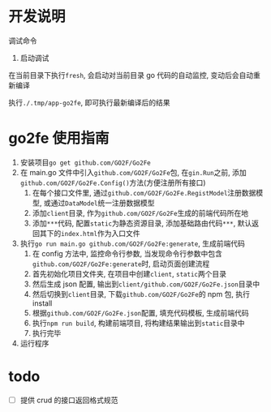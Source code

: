 # 开发说明

调试命令

1.  启动调试

在当前目录下执行`fresh`, 会启动对当前目录 go 代码的自动监控, 变动后会自动重新编译

执行`./.tmp/app-go2fe`, 即可执行最新编译后的结果

# go2fe 使用指南

1.  安装项目`go get github.com/GO2F/Go2Fe`
2.  在 main.go 文件中引入`github.com/GO2F/Go2Fe`包, 在`gin.Run`之前, 添加`github.com/GO2F/Go2Fe.Config()`方法(方便注册所有接口)
    1.  在每个接口文件里, 通过`github.com/GO2F/Go2Fe.RegistModel`注册数据模型, 或通过`DataModel`统一注册数据模型
    2.  添加`client`目录, 作为`github.com/GO2F/Go2Fe`生成的前端代码所在地
    3.  添加`***`代码, 配置`static`为静态资源目录, 添加基础路由代码`***`, 默认返回其下的`index.html`作为入口文件
3.  执行`go run main.go github.com/GO2F/Go2Fe:generate`, 生成前端代码
    1.  在 config 方法中, 监控命令行参数, 当发现命令行参数中包含`github.com/GO2F/Go2Fe:generate`时, 启动页面创建流程
    2.  首先初始化项目文件夹, 在项目中创建`client`, `static`两个目录
    3.  然后生成 json 配置, 输出到`client/github.com/GO2F/Go2Fe.json`目录中
    4.  然后切换到`client`目录, 下载`github.com/GO2F/Go2Fe`的 npm 包, 执行 install
    5.  根据`github.com/GO2F/Go2Fe.json`配置, 填充代码模板, 生成前端代码
    6.  执行`npm run build`, 构建前端项目, 将构建结果输出到`static`目录中
    7.  执行完毕
4.  运行程序

# todo

- [ ] 提供 crud 的接口返回格式规范
